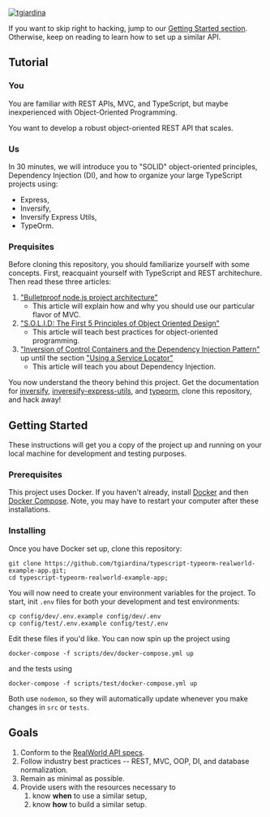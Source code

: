 [![tgiardina](https://circleci.com/gh/tgiardina/typescript-typeorm-realworld-example-app.svg?style=shield)](https://circleci.com/gh/tgiardina/typescript-typeorm-realworld-example-app.svg?style=shield)

If you want to skip right to hacking, jump to our [Getting Started section](https://github.com/tgiardina/typescript-typeorm-realworld-example-app#getting-started). Otherwise, keep on reading to learn how to set up a similar API.

## Tutorial

### You

You are familiar with REST APIs, MVC, and TypeScript, but maybe inexperienced with Object-Oriented Programming.

You want to develop a robust object-oriented REST API that scales.

### Us

In 30 minutes, we will introduce you to "SOLID" object-oriented principles, Dependency Injection (DI), and how to organize your large TypeScript projects using:

- Express,
- Inversify,
- Inversify Express Utils,
- TypeOrm.

### Prequisites

Before cloning this repository, you should familiarize yourself with some concepts. First, reacquaint yourself with TypeScript and REST architechure. Then read these three articles: 

1. ["Bulletproof node.js project architecture"](https://softwareontheroad.com/ideal-nodejs-project-structure/) 
    - This article will explain how and why you should use our particular flavor of MVC.
2. ["S.O.L.I.D: The First 5 Principles of Object Oriented Design"](https://scotch.io/bar-talk/s-o-l-i-d-the-first-five-principles-of-object-oriented-design)
    - This article will teach best practices for object-oriented programming.
2. ["Inversion of Control Containers and the Dependency Injection Pattern"](https://www.martinfowler.com/articles/injection.html#InversionOfControl) up until the section ["Using a Service Locator"](https://www.martinfowler.com/articles/injection.html#UsingAServiceLocator)
    - This article will teach you about Dependency Injection.

You now understand the theory behind this project. Get the documentation for [inversify](http://inversify.io/), [inveresify-express-utils](https://github.com/inversify/inversify-express-utils#inversify-express-utils), and [typeorm](https://github.com/typeorm/typeorm#features), clone this repository, and hack away!

## Getting Started

These instructions will get you a copy of the project up and running on your local machine for development and testing purposes.

### Prerequisites

This project uses Docker. If you haven't already, install [Docker](https://docs.docker.com/get-docker/) and then [Docker Compose](https://docs.docker.com/compose/install/). Note, you may have to restart your computer after these installations.

### Installing

Once you have Docker set up, clone this repository:
```
git clone https://github.com/tgiardina/typescript-typeorm-realworld-example-app.git;
cd typescript-typeorm-realworld-example-app;
```
You will now need to create your environment variables for the project. To start, init `.env` files for both your development and test environments:
```
cp config/dev/.env.example config/dev/.env
cp config/test/.env.example config/test/.env
```
Edit these files if you'd like. You can now spin up the project using
```
docker-compose -f scripts/dev/docker-compose.yml up
```
and the tests using
```
docker-compose -f scripts/test/docker-compose.yml up
```
Both use `nodemon`, so they will automatically update  whenever you make changes in `src` or `tests`.

## Goals

1. Conform to the [RealWorld API specs](https://github.com/gothinkster/realworld/tree/master/api#realworld-api-spec).
2. Follow industry best practices -- REST, MVC, OOP, DI, and database normalization.
3. Remain as minimal as possible.
4. Provide users with the resources necessary to
    1. know **when** to use a similar setup,
    2. know **how** to build a similar setup.
